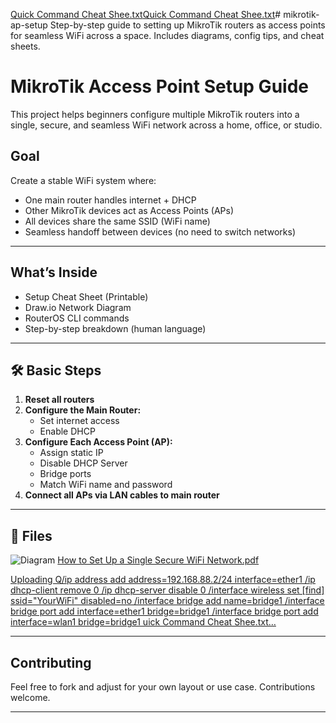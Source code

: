 [Quick Command Cheat Shee.txt](https://github.com/user-attachments/files/21514663/Quick.Command.Cheat.Shee.txt)[Quick Command Cheat Shee.txt](https://github.com/user-attachments/files/21514644/Quick.Command.Cheat.Shee.txt)# mikrotik-ap-setup
Step-by-step guide to setting up MikroTik routers as access points for seamless WiFi across a space. Includes diagrams, config tips, and cheat sheets.
# MikroTik Access Point Setup Guide

This project helps beginners configure multiple MikroTik routers into a single, secure, and seamless WiFi network across a home, office, or studio.

## Goal
Create a stable WiFi system where:
- One main router handles internet + DHCP
- Other MikroTik devices act as Access Points (APs)
- All devices share the same SSID (WiFi name)
- Seamless handoff between devices (no need to switch networks)

---

## What’s Inside
- Setup Cheat Sheet (Printable)
-  Draw.io Network Diagram
-  RouterOS CLI commands
-  Step-by-step breakdown (human language)

---

## 🛠 Basic Steps

1. **Reset all routers**
2. **Configure the Main Router:**
   - Set internet access
   - Enable DHCP
3. **Configure Each Access Point (AP):**
   - Assign static IP
   - Disable DHCP Server
   - Bridge ports
   - Match WiFi name and password
4. **Connect all APs via LAN cables to main router**

---

## 📎 Files

![Diagram](https://github.com/user-attachments/assets/e0d7c7f2-6125-4408-9acc-fa6658d90366)
[How to Set Up a Single Secure WiFi Network.pdf](https://github.com/user-attachments/files/21514662/How.to.Set.Up.a.Single.Secure.WiFi.Network.pdf)

[Uploading Q/ip address add address=192.168.88.2/24 interface=ether1
/ip dhcp-client remove 0
/ip dhcp-server disable 0
/interface wireless set [find] ssid="YourWiFi" disabled=no
/interface bridge add name=bridge1
/interface bridge port add interface=ether1 bridge=bridge1
/interface bridge port add interface=wlan1 bridge=bridge1
uick Command Cheat Shee.txt…]()



---

## Contributing
Feel free to fork and adjust for your own layout or use case. Contributions welcome.

---
